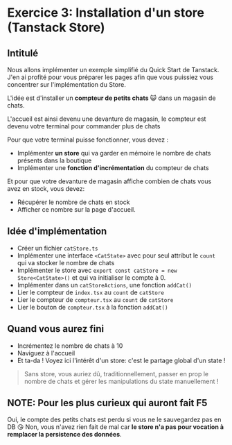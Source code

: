 
# Exercice 3: Installation d'un store (Tanstack Store)

## Intitulé

Nous allons implémenter un exemple simplifié du Quick Start de Tanstack.
J'en ai profité pour vous préparer les pages afin que vous puissiez vous concentrer sur l'implémentation du Store.

L'idée est d'installer un **compteur de petits chats** 😺 dans un magasin de chats.

L'accueil est ainsi devenu une devanture de magasin, le compteur est devenu votre terminal pour commander plus de chats

Pour que votre terminal puisse fonctionner, vous devez :

- Implémenter **un store** qui va garder en mémoire le nombre de chats présents dans la boutique
- Implémenter une **fonction d'incrémentation** du compteur de chats

Et pour que votre devanture de magasin affiche combien de chats vous avez en stock, vous devez:

- Récupérer le nombre de chats en stock
- Afficher ce nombre sur la page d'accueil.

## Idée d'implémentation

- Créer un fichier `catStore.ts`
- Implémenter une interface `<CatState>` avec pour seul attribut le `count` qui va stocker le nombre de chats
- Implémenter le store avec `export const catStore = new Store<CatState>()` et qui va initialiser le compte à 0.
- Implémenter dans un `catStoreActions`, une fonction `addCat()`
- Lier le compteur de `index.tsx` au `count` de `catStore`
- Lier le compteur de `compteur.tsx` au `count` de `catStore`
- Lier le bouton de `compteur.tsx` à la fonction `addCat()`

## Quand vous aurez fini

- Incrémentez le nombre de chats à 10
- Naviguez à l'accueil
- Et ta-da ! Voyez ici l'intérêt d'un store: c'est le partage global d'un state !

> Sans store, vous auriez dû, traditionnellement, passer en prop le nombre de chats et gérer les manipulations du state manuellement !

## NOTE: Pour les plus curieux qui auront fait F5

Oui, le compte des petits chats est perdu si vous ne le sauvegardez pas en DB 😘
Non, vous n'avez rien fait de mal car **le store n'a pas pour vocation à remplacer la persistence des données**.
